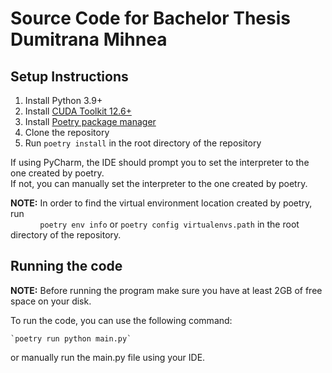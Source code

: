 # Source Code for Bachelor Thesis Dumitrana Mihnea

## Setup Instructions
1. Install Python 3.9+
2. Install [CUDA Toolkit 12.6+](https://developer.nvidia.com/cuda-downloads)
3. Install [Poetry package manager](https://python-poetry.org/docs/#installing-with-the-official-installer)
4. Clone the repository
5. Run `poetry install` in the root directory of the repository

If using PyCharm, the IDE should prompt you to set the interpreter to the one created by poetry.  
If not, you can manually set the interpreter to the one created by poetry.

**NOTE:** In order to find the virtual environment location created by poetry, run  
&nbsp;&nbsp;&nbsp;&nbsp;&nbsp;&nbsp;&nbsp;&nbsp;&nbsp;&nbsp;&nbsp;&nbsp;`poetry env info` or `poetry config virtualenvs.path` in the root directory of the repository.

## Running the code

**NOTE:** Before running the program make sure you have at least 2GB of free space on your disk.  

To run the code, you can use the following command:

    `poetry run python main.py`

or manually run the main.py file using your IDE.
